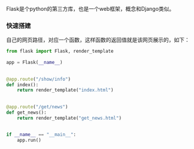 Flask是个python的第三方库，也是一个web框架，概念和Django类似。

### 快速搭建

自己的网页路径，对应一个函数，这样函数的返回值就是该网页展示的，如下：
```python
from flask import Flask, render_template  
  
app = Flask(__name__)  
  
  
@app.route("/show/info")  
def index():  
    return render_template("index.html")  
  
  
@app.route("/get/news")  
def get_news():  
    return render_template("get_news.html")  
  
  
if __name__ == "__main__":  
    app.run()
```


